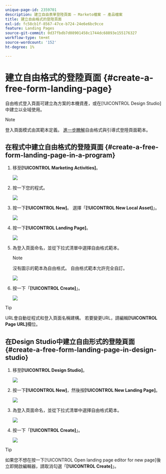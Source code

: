 ```yaml
---
unique-page-id: 2359701
description: 建立自由表單登陸頁面 — Marketo檔案 — 產品檔案
title: 建立自由格式的登陸頁面
exl-id: fc58cb1f-8567-47ce-b724-24e6e6bc9cce
feature: Landing Pages
source-git-commit: 0d37fbdb7d08901458c1744dc68893e155176327
workflow-type: tm+mt
source-wordcount: '152'
ht-degree: 1%

---
```


# 建立自由格式的登陸頁面 {#create-a-free-form-landing-page}

自由格式登入頁面可建立為方案的本機資產，或在[!UICONTROL Design Studio]中建立以全域使用。

>[!NOTE]
>
>登入頁面模式由其範本定義。 [進一步瞭解](/help/marketo/product-docs/demand-generation/landing-pages/understanding-landing-pages/understanding-free-form-vs-guided-landing-pages.md)自由格式與引導式登陸頁面範本。

## 在程式中建立自由格式的登陸頁面 {#create-a-free-form-landing-page-in-a-program}

1. 移至&#x200B;**[!UICONTROL Marketing Activities]**。

   ![](assets/login-marketing-activities.png)

1. 按一下您的程式。

   ![](assets/image2015-5-19-12-3a46-3a47.png)

1. 按一下&#x200B;**[!UICONTROL New]**。 選擇「**[!UICONTROL New Local Asset]**」。

   ![](assets/image2015-5-19-12-3a47-3a27.png)

1. 按一下&#x200B;**[!UICONTROL Landing Page]**。

   ![](assets/image2014-9-16-12-3a58-3a49.png)

1. 為登入頁面命名，並從下拉式清單中選擇自由格式範本。

   >[!NOTE]
   >
   >沒有圖示的範本為自由格式。 自由格式範本允許完全自訂。

   ![](assets/image2015-5-19-12-3a51-3a13.png)

1. 按一下「**[!UICONTROL Create]**」。

   ![](assets/image2015-5-19-12-3a52-3a8.png)

>[!TIP]
>
>URL會自動從程式和登入頁面名稱建構。 若要變更URL，請編輯&#x200B;**[!UICONTROL Page URL]**&#x200B;欄位。

## 在Design Studio中建立自由形式的登陸頁面 {#create-a-free-form-landing-page-in-design-studio}

1. 移至&#x200B;**[!UICONTROL Design Studio]**。

   ![](assets/designstudio.png)

1. 按一下&#x200B;**[!UICONTROL New]**，然後按&#x200B;**[!UICONTROL New Landing Page]**。

   ![](assets/image2014-9-16-13-3a0-3a43.png)

1. 為登入頁面命名，並從下拉式清單中選擇自由格式範本。

   ![](assets/image2015-5-19-13-3a30-3a25.png)

1. 按一下「**[!UICONTROL Create]**」。

   ![](assets/image2015-5-19-13-3a33-3a43.png)

>[!TIP]
>
>如果您不想在按一下[!UICONTROL Open landing page editor for new page]後立即開啟編輯器，請取消勾選「**[!UICONTROL Create]**」。
